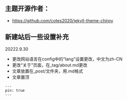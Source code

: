 ## 主题开源作者：
- https://github.com/cotes2020/jekyll-theme-chirpy

## 新建站后一些设置补充
20222.9.30 
- 更改网站语言在config中的“lang”设置更改，中文为zh-CN
- 更改“关于”页面，在_tag/about.md更改
- 文章放置在_post/文件夹，用.md格式
- 文章置顶
```
---
pin: true
---
```
